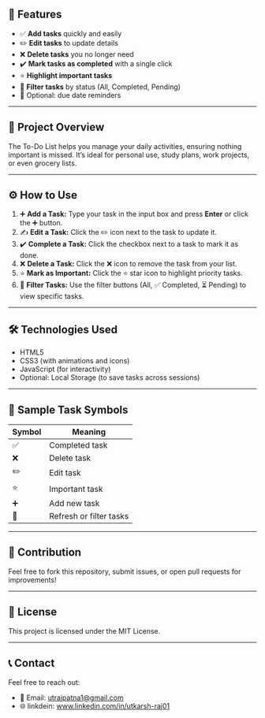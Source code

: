 
## 🚀 Features

* ✅ **Add tasks** quickly and easily
* ✏️ **Edit tasks** to update details
* ❌ **Delete tasks** you no longer need
* ✔️ **Mark tasks as completed** with a single click
* ⭐ **Highlight important tasks**
* 🔄 **Filter tasks** by status (All, Completed, Pending)
* 📅 Optional: due date reminders

---

## 🎯 Project Overview

The To-Do List helps you manage your daily activities, ensuring nothing important is missed. It’s ideal for personal use, study plans, work projects, or even grocery lists.

---

## ⚙️ How to Use

1. ➕ **Add a Task:** Type your task in the input box and press **Enter** or click the ➕ button.
2. ✍️ **Edit a Task:** Click the ✏️ icon next to the task to update it.
3. ✔️ **Complete a Task:** Click the checkbox next to a task to mark it as done.
4. ❌ **Delete a Task:** Click the ❌ icon to remove the task from your list.
5. ⭐ **Mark as Important:** Click the ⭐ star icon to highlight priority tasks.
6. 🔄 **Filter Tasks:** Use the filter buttons (All, ✅ Completed, ⏳ Pending) to view specific tasks.

---

## 🛠️ Technologies Used

* HTML5
* CSS3 (with animations and icons)
* JavaScript (for interactivity)
* Optional: Local Storage (to save tasks across sessions)

---

## 🧩 Sample Task Symbols

| Symbol | Meaning                 |
| ------ | ----------------------- |
| ✅      | Completed task          |
| ❌      | Delete task             |
| ✏️     | Edit task               |
| ⭐      | Important task          |
| ➕      | Add new task            |
| 🔄     | Refresh or filter tasks |

---

## 🤝 Contribution

Feel free to fork this repository, submit issues, or open pull requests for improvements!

---

## 📄 License

This project is licensed under the MIT License.

---
## 📞 Contact

Feel free to reach out:

- 📧 Email: utrajpatna1@gmail.com 
- 🌐 linkdein: www.linkedin.com/in/utkarsh-raj01


